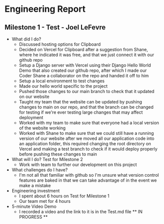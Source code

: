 # Engineering Report

## Milestone 1 - Test - Joel LeFevre

* What did I do?
    * Discussed hosting options for Clipboard
    * Decided on Vercel for Clipboard after a suggestion from Shane, where he indicated it was free, and that we just connect it with our github repo
    * Setup a Django server with Vercel using their Django Hello World Demo that also created our github repo, after which I made our Coder Shane a collaborator on the repo and handed it off to him
    * Setup a local environment to test changes
    * Made our hello world specific to the project
    * Pushed those changes to our main branch to check that it updated on our website
    * Taught my team that the website can be updated by pushing changes to main on our repo, and that the branch can be changed for testing if we're ever testing large changes that may affect deployment
    * Worked with my team to make sure that everyone had a local version of the website working
    * Worked with Shane to make sure that we could still have a running version of our website after we moved all our application code into an application folder, this required changing the root directory on Vercel and making a test branch to check if it would deploy properly before pushing these changes to main
* What will I do?  Test for Milestone 2
    * Work with team to further our development on this project
* What challenges do I have?
    * I'm not all that familiar with github so I'm unsure what version control features are baked in that we can take advantage of in the event we make a mistake
* Engineering investment
    * I spent about 6 hours on Test for Milestone 1
    * Our team met for 4 hours
* 5-minute Video Demo
    * I recorded a video and the link to it is in the Test.md file ** IN PROGRESS **


